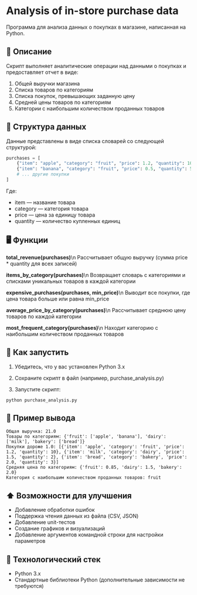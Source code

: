 # Analysis of in-store purchase data

Программа для анализа данных о покупках в магазине, написанная на Python.

## 📌 Описание

Скрипт выполняет аналитические операции над данными о покупках и предоставляет отчет в виде:
1. Общей выручки магазина
2. Списка товаров по категориям
3. Списка покупок, превышающих заданную цену
4. Средней цены товаров по категориям
5. Категории с наибольшим количеством проданных товаров

## 📂 Структура данных

Данные представлены в виде списка словарей со следующей структурой:
```python
purchases = [
    {"item": "apple", "category": "fruit", "price": 1.2, "quantity": 10},
    {"item": "banana", "category": "fruit", "price": 0.5, "quantity": 5},
    # ... другие покупки
]
```
Где:
- item — название товара
- category — категория товара
- price — цена за единицу товара
- quantity — количество купленных единиц

## 🖥️ Функции

**total_revenue(purchases)**\n
Рассчитывает общую выручку (сумма price * quantity для всех записей)

**items_by_category(purchases)**\n
Возвращает словарь с категориями и списками уникальных товаров в каждой категории

**expensive_purchases(purchases, min_price)**\n
Выводит все покупки, где цена товара больше или равна min_price

**average_price_by_category(purchases)**\n
Рассчитывает среднюю цену товаров по каждой категории

**most_frequent_category(purchases)**\n
Находит категорию с наибольшим количеством проданных товаров

## 🚀 Как запустить

1. Убедитесь, что у вас установлен Python 3.x

2. Сохраните скрипт в файл (например, purchase_analysis.py)

3. Запустите скрипт:

```
python purchase_analysis.py
```
## 📒 Пример вывода
```
Общая выручка: 21.0
Товары по категориям: {'fruit': ['apple', 'banana'], 'dairy': ['milk'], 'bakery': ['bread']}
Покупки дороже 1.0: [{'item': 'apple', 'category': 'fruit', 'price': 1.2, 'quantity': 10}, {'item': 'milk', 'category': 'dairy', 'price': 1.5, 'quantity': 2}, {'item': 'bread', 'category': 'bakery', 'price': 2.0, 'quantity': 3}]
Средняя цена по категориям: {'fruit': 0.85, 'dairy': 1.5, 'bakery': 2.0}
Категория с наибольшим количеством проданных товаров: fruit
```
## ⬆️ Возможности для улучшения
- Добавление обработки ошибок
- Поддержка чтения данных из файла (CSV, JSON)
- Добавление unit-тестов
- Создание графиков и визуализаций
- Добавление аргументов командной строки для настройки параметров

## 🔧 Технологический стек
- Python 3.x
- Стандартные библиотеки Python (дополнительные зависимости не требуются)
